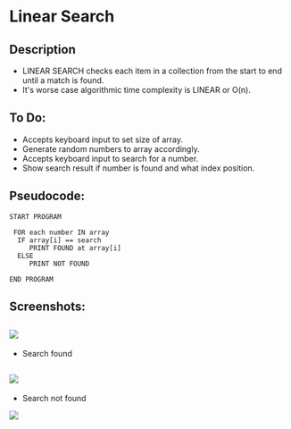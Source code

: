 Linear Search
=======================

## Description

- LINEAR SEARCH checks each item in a collection from the start to end until a match is found.
-  It's worse case algorithmic time complexity is LINEAR or O(n).

## To Do:

- Accepts keyboard input to set size of array.
- Generate random numbers to array accordingly.
- Accepts keyboard input to search for a number.
- Show search result if number is found and what index position.

## Pseudocode:

    START PROGRAM
    
     FOR each number IN array
      IF array[i] == search
         PRINT FOUND at array[i]
      ELSE
         PRINT NOT FOUND
    
    END PROGRAM 

## Screenshots:
![](https://github.com/lvcc-dsa/Students/blob/master/BSIS/Bernardino-Eldrin/linear-search/img/1.PNG)
----------

- Search found

![](https://github.com/lvcc-dsa/Students/blob/master/BSIS/Bernardino-Eldrin/linear-search/img/2.PNG)
----------

- Search not found

![](https://github.com/lvcc-dsa/Students/blob/master/BSIS/Bernardino-Eldrin/linear-search/img/3.PNG)
